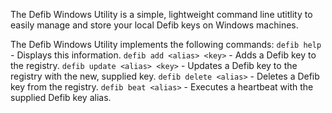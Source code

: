 The Defib Windows Utility is a simple, lightweight command line utitlity to easily manage and store your local Defib keys on Windows machines.  
  
  
The Defib Windows Utility implements the following commands:
`defib help` - Displays this information.
`defib add <alias> <key>` - Adds a Defib key to the registry.
`defib update <alias> <key>` - Updates a Defib key to the registry with the new, supplied key.
`defib delete <alias>` - Deletes a Defib key from the registry.
`defib beat <alias>` - Executes a heartbeat with the supplied Defib key alias.
